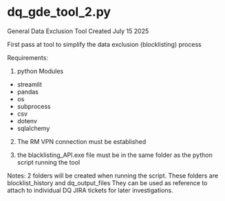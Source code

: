# dq_gde_tool_2.py
General Data Exclusion Tool
Created July 15 2025 

First pass at tool to simplify the data exclusion (blocklisting) process

Requirements:
1. python Modules
  - streamlit
  - pandas
  - os
  - subprocess
  - csv
  - dotenv
  - sqlalchemy

 2. The RM VPN connection must be established

 3. the blacklisting_API.exe file must be in the same folder as the python script running the tool

Notes:
2 folders will be created when running the script.  These folders are blocklist_history and dq_output_files
They can be used as reference to attach to individual DQ JIRA tickets for later investigations.
 
